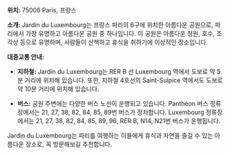 **위치:** 75006 Paris, 프랑스

**소개:**
Jardin du Luxembourg는 프랑스 파리의 6구에 위치한 아름다운 공원으로, 파리에서 가장 유명하고 아름다운 공원 중 하나입니다. 이 공원은 아름다운 정원, 호수, 조각상 등으로 유명하며, 사람들이 산책하고 휴식을 취하기에 이상적인 장소입니다.

**대중교통 안내:**

- **지하철:** Jardin du Luxembourg는 RER B 선 Luxembourg 역에서 도보로 약 5분 거리에 위치해 있습니다. 또한, 지하철 4호선의 Saint-Sulpice 역에서도 도보로 약 10분 거리에 위치해 있습니다.

- **버스:** 공원 주변에는 다양한 버스 노선이 운행되고 있습니다. Panthéon 버스 정류장에서는 21, 27, 38, 82, 84, 85, 89번 버스가 정차합니다. Luxembourg 정류장에서는 21, 27, 38, 82, 84, 85, 89, 96, RER B, N14, N21번 버스가 운행됩니다.

Jardin du Luxembourg는 파리를 여행하는 이들에게 휴식과 자연을 즐길 수 있는 아름다운 장소로, 꼭 방문해보길 추천합니다.
